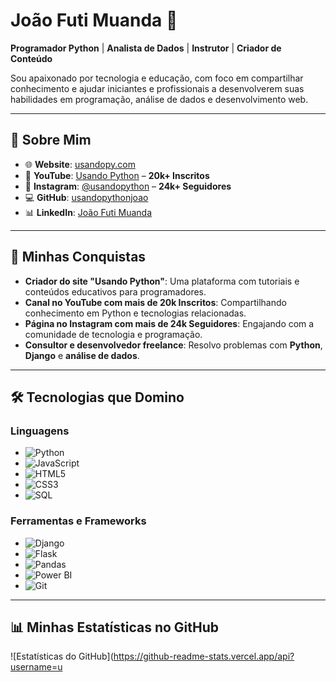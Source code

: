 # João Futi Muanda 👋

**Programador Python** | **Analista de Dados** | **Instrutor** | **Criador de Conteúdo**

Sou apaixonado por tecnologia e educação, com foco em compartilhar conhecimento e ajudar iniciantes e profissionais a desenvolverem suas habilidades em programação, análise de dados e desenvolvimento web.

---

## 💼 Sobre Mim

- 🌐 **Website**: [usandopy.com](https://www.usandopy.com)  
- 🎥 **YouTube**: [Usando Python](https://www.youtube.com/@usandopython) – **20k+ Inscritos**  
- 📸 **Instagram**: [@usandopython](https://www.instagram.com/usandopython/) – **24k+ Seguidores**  
- 💻 **GitHub**: [usandopythonjoao](https://github.com/usandopythonjoao)  
- 📊 **LinkedIn**: [João Futi Muanda](https://www.linkedin.com/in/joao-futi-muanda-16b980175/)  

---

## 🌟 Minhas Conquistas

- **Criador do site "Usando Python"**: Uma plataforma com tutoriais e conteúdos educativos para programadores.  
- **Canal no YouTube com mais de 20k Inscritos**: Compartilhando conhecimento em Python e tecnologias relacionadas.  
- **Página no Instagram com mais de 24k Seguidores**: Engajando com a comunidade de tecnologia e programação.  
- **Consultor e desenvolvedor freelance**: Resolvo problemas com **Python**, **Django** e **análise de dados**.  

---

## 🛠️ Tecnologias que Domino

### Linguagens
- ![Python](https://img.shields.io/badge/Python-3776AB?style=flat-square&logo=python&logoColor=white)
- ![JavaScript](https://img.shields.io/badge/JavaScript-F7DF1E?style=flat-square&logo=javascript&logoColor=black)
- ![HTML5](https://img.shields.io/badge/HTML5-E34F26?style=flat-square&logo=html5&logoColor=white)
- ![CSS3](https://img.shields.io/badge/CSS3-1572B6?style=flat-square&logo=css3&logoColor=white)
- ![SQL](https://img.shields.io/badge/SQL-003B57?style=flat-square&logo=postgresql&logoColor=white)

### Ferramentas e Frameworks
- ![Django](https://img.shields.io/badge/Django-092E20?style=flat-square&logo=django&logoColor=white)
- ![Flask](https://img.shields.io/badge/Flask-000000?style=flat-square&logo=flask&logoColor=white)
- ![Pandas](https://img.shields.io/badge/Pandas-150458?style=flat-square&logo=pandas&logoColor=white)
- ![Power BI](https://img.shields.io/badge/Power%20BI-F2C811?style=flat-square&logo=powerbi&logoColor=white)
- ![Git](https://img.shields.io/badge/Git-F05032?style=flat-square&logo=git&logoColor=white)

---

## 📊 Minhas Estatísticas no GitHub

![Estatísticas do GitHub](https://github-readme-stats.vercel.app/api?username=u
